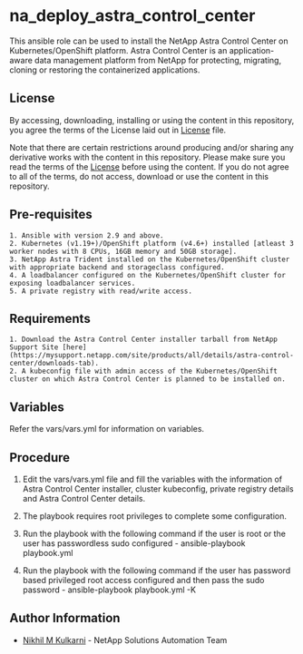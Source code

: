 na_deploy_astra_control_center
=========

This ansible role can be used to install the NetApp Astra Control Center on Kubernetes/OpenShift platform. Astra Control Center is an application-aware data management platform from NetApp for protecting, migrating, cloning or restoring the containerized applications.

License
------

By accessing, downloading, installing or using the content in this repository, you agree the terms of the License laid out in [License](license.txt) file.

Note that there are certain restrictions around producing and/or sharing any derivative works with the content in this repository. Please make sure you read the terms of the [License](license.txt) before using the content. If you do not agree to all of the terms, do not access, download or use the content in this repository.

Pre-requisites
------------

    1. Ansible with version 2.9 and above.
    2. Kubernetes (v1.19+)/OpenShift platform (v4.6+) installed [atleast 3 worker nodes with 8 CPUs, 16GB memory and 50GB storage].
    3. NetApp Astra Trident installed on the Kubernetes/OpenShift cluster with appropriate backend and storageclass configured.
    4. A loadbalancer configured on the Kubernetes/OpenShift cluster for exposing loadbalancer services.
    5. A private registry with read/write access.

Requirements
-----------

    1. Download the Astra Control Center installer tarball from NetApp Support Site [here](https://mysupport.netapp.com/site/products/all/details/astra-control-center/downloads-tab).
    2. A kubeconfig file with admin access of the Kubernetes/OpenShift cluster on which Astra Control Center is planned to be installed on.


Variables
---------

Refer the vars/vars.yml for information on variables.


Procedure
--------

1. Edit the vars/vars.yml file and fill the variables with the information of Astra Control Center installer, cluster kubeconfig, private registry details and Astra Control Center details.

2. The playbook requires root privileges to complete some configuration.

3. Run the playbook with the following command if the user is root or the user has passwordless sudo configured - 
    ansible-playbook playbook.yml

4. Run the playbook with the following command if the user has password based privileged root access configured and then pass the sudo password - 
    ansible-playbook playbook.yml -K


Author Information
------------------

- [Nikhil M Kulkarni](nikhil.kulkarni@netapp.com) - NetApp Solutions Automation Team

